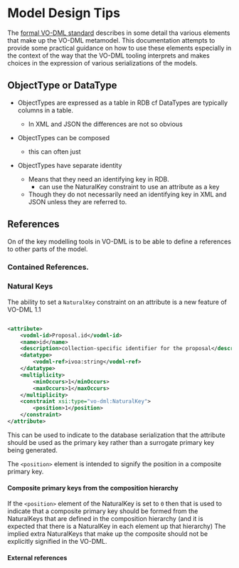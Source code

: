 Model Design Tips
=================
 
The [formal VO-DML standard](https://www.ivoa.net/documents/VODML/) describes in some detail tha various elements that make up the VO-DML metamodel.
This documentation attempts to provide some practical guidance on how to use these elements especially in the context of the way that the VO-DML tooling
interprets and makes choices in the expression of various serializations of the models.

## ObjectType or DataType

* ObjectTypes are expressed as a table in RDB cf DataTypes are typically columns in a table.
  * In XML and JSON the differences are not so obvious
* ObjectTypes can be composed
  * this can often just

* ObjectTypes have separate identity
  * Means that they need an identifying key in RDB.
    * can use the NaturalKey constraint to use an attribute as a key
  * Though they do not necessarily need an identifying key in XML and JSON unless they are referred to.


## References
On of the key modelling tools in VO-DML is to be able to define a references to other parts of the model.
### Contained References.

### Natural Keys

The ability to set a `NaturalKey` constraint on an attribute is a new feature of VO-DML 1.1

```xml

<attribute>
    <vodml-id>Proposal.id</vodml-id>
    <name>id</name>
    <description>collection-specific identifier for the proposal</description>
    <datatype>
        <vodml-ref>ivoa:string</vodml-ref>
    </datatype>
    <multiplicity>
        <minOccurs>1</minOccurs>
        <maxOccurs>1</maxOccurs>
    </multiplicity>
    <constraint xsi:type="vo-dml:NaturalKey">
        <position>1</position>
    </constraint>
</attribute>
```
This can be used to indicate to the database serialization that the attribute should be used as the primary key rather than a surrogate primary key being generated.

The `<position>` element is intended to signify the position in a composite primary key.


#### Composite primary keys from the composition hierarchy

If the `<position>` element of the NaturalKey is set to `0` then that is used to indicate that a composite primary key should be formed from the NaturalKeys that are defined in the composition hierarchy (and it is expected that there is a NaturalKey in each element up that hierarchy) The implied extra NaturalKeys that make up the composite should not be explicitly signified in the VO-DML.

#### External references

